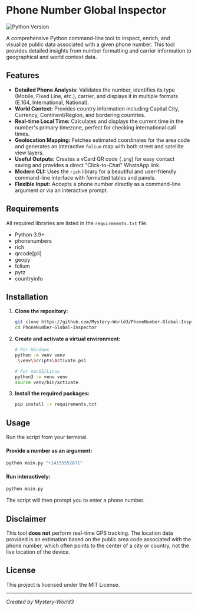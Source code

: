 # Phone Number Global Inspector

![Python Version](https://img.shields.io/badge/python-3.9+-blue.svg)

A comprehensive Python command-line tool to inspect, enrich, and visualize public data associated with a given phone number. This tool provides detailed insights from number formatting and carrier information to geographical and world context data.


## Features

-   **Detailed Phone Analysis:** Validates the number, identifies its type (Mobile, Fixed Line, etc.), carrier, and displays it in multiple formats (E.164, International, National).
-   **World Context:** Provides country information including Capital City, Currency, Continent/Region, and bordering countries.
-   **Real-time Local Time:** Calculates and displays the current time in the number's primary timezone, perfect for checking international call times.
-   **Geolocation Mapping:** Fetches estimated coordinates for the area code and generates an interactive `folium` map with both street and satellite view layers.
-   **Useful Outputs:** Creates a vCard QR code (`.png`) for easy contact saving and provides a direct "Click-to-Chat" WhatsApp link.
-   **Modern CLI:** Uses the `rich` library for a beautiful and user-friendly command-line interface with formatted tables and panels.
-   **Flexible Input:** Accepts a phone number directly as a command-line argument or via an interactive prompt.

## Requirements

All required libraries are listed in the `requirements.txt` file.

-   Python 3.9+
-   phonenumbers
-   rich
-   qrcode[pil]
-   geopy
-   folium
-   pytz
-   countryinfo

## Installation

1.  **Clone the repository:**
    ```bash
    git clone https://github.com/Mystery-World3/PhoneNumber-Global-Inspector.git
    cd PhoneNumber-Global-Inspector
    ```

2.  **Create and activate a virtual environment:**
    ```bash
    # For Windows
    python -m venv venv
    .\venv\Scripts\Activate.ps1

    # For macOS/Linux
    python3 -m venv venv
    source venv/bin/activate
    ```

3.  **Install the required packages:**
    ```bash
    pip install -r requirements.txt
    ```

## Usage

Run the script from your terminal.

#### Provide a number as an argument:
```bash
python main.py "+14155552671"
```

#### Run interactively:
```bash
python main.py
```
The script will then prompt you to enter a phone number.

## Disclaimer

This tool **does not** perform real-time GPS tracking. The location data provided is an estimation based on the public area code associated with the phone number, which often points to the center of a city or country, not the live location of the device.

## License

This project is licensed under the MIT License.

---
*Created by Mystery-World3*
